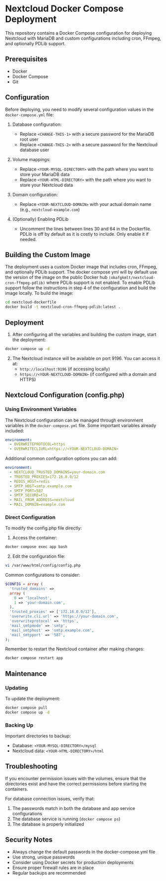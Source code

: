 # Nextcloud Docker Compose Deployment

This repository contains a Docker Compose configuration for deploying Nextcloud with MariaDB and custom configurations including cron, FFmpeg, and optionally PDLib support.

## Prerequisites

- Docker
- Docker Compose
- Git

## Configuration

Before deploying, you need to modify several configuration values in the `docker-compose.yml` file:

1. Database configuration:
   - Replace `<CHANGE-THIS-1>` with a secure password for the MariaDB root user
   - Replace `<CHANGE-THIS-2>` with a secure password for the Nextcloud database user

2. Volume mappings:
   - Replace `<YOUR-MYSQL-DIRECTORY>` with the path where you want to store your MariaDB data
   - Replace `<YOUR-HTML-DIRECTORY>` with the path where you want to store your Nextcloud data

3. Domain configuration:
   - Replace `<YOUR-NEXTCLOUD-DOMAIN>` with your actual domain name (e.g., `nextcloud-example.com`)

4. (Optionally) Enabling PDLib
   - Uncomment the lines between lines 30 and 64 in the Dockerfile. PDLib is off by default as it is costly to include. Only enable it if needed.

## Building the Custom Image

The deployment uses a custom Docker image that includes cron, FFmpeg, and optionally PDLib support. The docker compose yml
will by default use the version of the image on the public Docker hub `(obafgkmlt/nextcloud-cron-ffmpeg-pdlib)` where PDLib support is not enabled. To enable PDLib support follow the instructions in step 4 of the configuration and build the image locally. To build the image:

```bash
cd nextcloud-dockerfile
docker build -t nextcloud-cron-ffmpeg-pdlib:latest .
```

## Deployment

1. After configuring all the variables and building the custom image, start the deployment:

```bash
docker compose up -d
```

2. The Nextcloud instance will be available on port 9196. You can access it at:
   - `http://localhost:9196` (if accessing locally)
   - `https://<YOUR-NEXTCLOUD-DOMAIN>` (if configured with a domain and HTTPS)

## Nextcloud Configuration (config.php)

### Using Environment Variables

The Nextcloud configuration can be managed through environment variables in the `docker-compose.yml` file. Some important variables already included:

```yaml
environment:
  - OVERWRITEPROTOCOL=https
  - OVERWRITECLIURL=https://<YOUR-NEXTCLOUD-DOMAIN>
```

Additional common configuration options you can add:

```yaml
environment:
  - NEXTCLOUD_TRUSTED_DOMAINS=your-domain.com
  - TRUSTED_PROXIES=172.16.0.0/12
  - REDIS_HOST=redis
  - SMTP_HOST=smtp.example.com
  - SMTP_PORT=587
  - SMTP_SECURE=tls
  - MAIL_FROM_ADDRESS=nextcloud
  - MAIL_DOMAIN=example.com
```

### Direct Configuration

To modify the config.php file directly:

1. Access the container:
```bash
docker compose exec app bash
```

2. Edit the configuration file:
```bash
vi /var/www/html/config/config.php
```

Common configurations to consider:
```php
$CONFIG = array (
  'trusted_domains' => 
  array (
    0 => 'localhost',
    1 => 'your-domain.com',
  ),
  'trusted_proxies' => ['172.16.0.0/12'],
  'overwrite.cli.url' => 'https://your-domain.com',
  'overwriteprotocol' => 'https',
  'mail_smtpmode' => 'smtp',
  'mail_smtphost' => 'smtp.example.com',
  'mail_smtpport' => '587',
);
```

Remember to restart the Nextcloud container after making changes:
```bash
docker compose restart app
```

## Maintenance

### Updating

To update the deployment:

```bash
docker compose pull
docker compose up -d
```

### Backing Up

Important directories to backup:
- Database: `<YOUR-MYSQL-DIRECTORY>/mysql`
- Nextcloud data: `<YOUR-HTML-DIRECTORY>/html`

## Troubleshooting

If you encounter permission issues with the volumes, ensure that the directories exist and have the correct permissions before starting the containers.

For database connection issues, verify that:
1. The passwords match in both the database and app service configurations
2. The database service is running (`docker compose ps`)
3. The database is properly initialized

## Security Notes

- Always change the default passwords in the docker-compose.yml file
- Use strong, unique passwords
- Consider using Docker secrets for production deployments
- Ensure proper firewall rules are in place
- Regular backups are recommended
